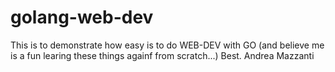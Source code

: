 # golang-web-dev
This is to demonstrate how easy is to do WEB-DEV with GO
(and believe me is a fun learing these things againf from scratch...)
Best.
Andrea Mazzanti
